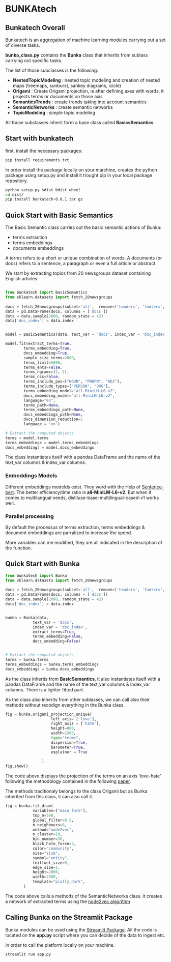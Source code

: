 # BUNKAtech

## Bunkatech Overall

Bunkatech is an aggregation of machine learning modules carrying out a set of diverse tasks.

**bunka_class.py** contains the **Bunka** class that inherits from sublass carrying out specific tasks.

The list of those subclasses is the following:

- **NestedTopicModeling** : nested topic modeling and creation of nested maps (treemaps, sunburst, sankey diagrams, icicle)
- **Origami** : Create Origami projection, ie after defining axes with words, it projects terms or documents on those axis
- **SemanticsTrends** : create trends taking into account semantics
- **SemanticNetworks** : create semantic networks
- **TopicModeling** : simple topic modeling

All those subclasses inherit form a base class called **BasicsSemantics**

## Start with bunkatech

first, install the necessary packages:

```bash
pip install requirements.txt
```

In order install the package locally on your marchine, creates the python package using setup.py and install it trought pip in your local package repository.

```bash
python setup.py sdist bdist_wheel
cd dist/
pip install bunkatech-0.0.1.tar.gz
```

## Quick Start with Basic Semantics

The Basic Semantic class carries out the basic semantic actions of Bunka:

- terms extraction
- terms embeddings
- documents embeddings

A terms refers to a short or unique combination of words. A documents (or docs) refers to a sentence, a paragraph or even a full article or abstract.

We start by extracting topics from 20 newsgroups dataset containing English articles:

```python

from bunkatech import BasicSemantics
from sklearn.datasets import fetch_20newsgroups
 
docs = fetch_20newsgroups(subset='all',  remove=('headers', 'footers', 'quotes'))['data']
data = pd.DataFrame(docs, columns = ['docs'])
data = data.sample(2000, random_state = 42)
data['doc_index'] = data.index


model = BasicSemantics(data, text_var = 'docs', index_var = 'doc_index')

model.fit(extract_terms=True,
        terms_embedding=True,
        docs_embedding=True,
        sample_size_terms=2000,
        terms_limit=5000,
        terms_ents=False,
        terms_ngrams=(2, 2),
        terms_ncs=False,
        terms_include_pos=["NOUN", "PROPN", "ADJ"],
        terms_include_types=["PERSON", "ORG"],
        terms_embedding_model="all-MiniLM-L6-v2",
        docs_embedding_model="all-MiniLM-L6-v2",
        language="en",
        terms_path=None,
        terms_embeddings_path=None,
        docs_embeddings_path=None,
        docs_dimension_reduction=5
        language = 'en')

# Extract the computed objects
terms = model.terms
terms_embeddings = model.terms_embeddings
docs_embeddings = model.docs_embeddings

```

The class instantiates itself with a pandas DataFrame and the name of the text_var columns & index_var columns.

### Embeddings Models

Different embeddings modelds exist. They word with the Help of [Sentence-bert](https://www.sbert.net/). The better efficiency/time ratio is **all-MiniLM-L6-v2**. But when it comes to multilangual needs, distiluse-base-multilingual-cased-v1 works well.

### Parallel processing

By default the processus of terms extraction, terms embeddings & document embeddings are parralized to increase the speed.

More variables can me modified, they are all indicated in the description of the function.

## Quick Start with Bunka

```python
from bunkatech import Bunka
from sklearn.datasets import fetch_20newsgroups
 
docs = fetch_20newsgroups(subset='all',  remove=('headers', 'footers', 'quotes'))['data']
data = pd.DataFrame(docs, columns = ['docs'])
data = data.sample(2000, random_state = 42)
data['doc_index'] = data.index


bunka = Bunka(data, 
            text_var = 'docs', 
            index_var = 'doc_index', 
            extract_terms=True,
            terms_embedding=False,
            docs_embedding=False)


# Extract the computed objects
terms = bunka.terms
terms_embeddings = bunka.terms_embeddings
docs_embeddings = bunka.docs_embeddings

```

As the class inherits from **BasicSemantics**, it also instantiates itself with a pandas DataFrame and the name of the text_var columns & index_var columns. There is a lighter fitted part.

As the class also inherits from other sublasses, we can call also their methods without recodign everything in the Bunka class.

```python
fig = bunka.origami_projection_unique(
                    left_axis= ['love'],
                    right_axis = ['hate'],
                    height=800,
                    width=1500,
                    type="terms",
                    dispersion=True,
                    barometer=True,
                    explainer = True
    
                )
fig.show()
```

The code above displays the projection of the terms on an axis 'love-hate' following the methodology contained in the following [paper](https://journals.sagepub.com/doi/full/10.1177/0003122419877135).

The methods traditionaly belongs to the class Origami but as Bunka inherited from this class, it can also call it.

```python
fig = bunka.fit_draw(
            variables=["main form"],
            top_n=500,
            global_filter=0.2,
            n_neighbours=6,
            method="node2vec",
            n_cluster=10,
            bin_number=30,
            black_hole_force=3,
            color="community",
            size="size",
            symbol="entity",
            textfont_size=9,
            edge_size=1,
            height=2000,
            width=2000,
            template="plotly_dark",
        )
```

The code above calls a methods of the SemanticNetworks class. it creates a network of extracted terms using the [node2vec algorithm](https://snap.stanford.edu/node2vec/)

## Calling Bunka on the Streamlit Package

Bunka modules can be used using the [Streamlit Package](https://streamlit.io/). All the code is located on the **app.py** script where you can decide of the data to ingest etc.

In order to call the platform locally on your machine.

```bash
streamlit run app.py
```
